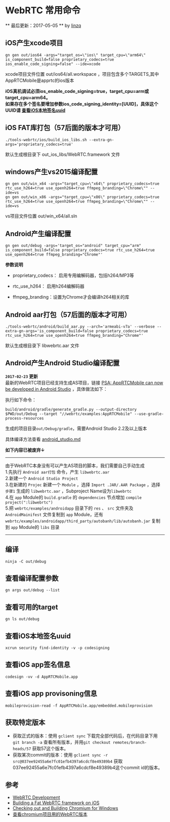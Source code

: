 # WebRTC 常用命令

** 最后更新：2017-05-05  **  by [linzq](mailto:rex@re2x.com) 

## iOS产生xcode项目

``` shell
gn gen out/ios64 -args="target_os=\"ios\" target_cpu=\"arm64\" is_component_build=false proprietary_codecs=true ios_enable_code_signing=false" --ide=xcode
```
xcode项目文件位置 out/ios64/all.workspace ，项目包含多个TARGETS,其中AppRTCMobile是apprtc的ios版本

**iOS真机调试必须ios_enable_code_signing=true，target_cpu=arm或target_cpu=arm64。<br />
如果存在多个签名要增加参数ios_code_signing_identity=[UUID]，具体这个UUID请 [查看iOS本地签名uuid](#查看iOS本地签名uuid)**


## iOS FAT库打包（57后面的版本才可用）

``` shell
./tools-webrtc/ios/build_ios_libs.sh --extra-gn-args='proprietary_codecs=true'
```

默认生成根目录下 out_ios_libs/WebRTC.framework 文件


## windows产生vs2015编译配置

``` shell
gn gen out/win_x64 -args="target_cpu=\"x64\" proprietary_codecs=true rtc_use_h264=true use_openh264=true ffmpeg_branding=\"Chrome\"" --ide=vs
gn gen out/win_x86 -args="target_cpu=\"x86\" proprietary_codecs=true rtc_use_h264=true use_openh264=true ffmpeg_branding=\"Chrome\"" --ide=vs
```

vs项目文件位置 out/win_x64/all.sln


## Android产生编译配置

``` shell
gn gen out/debug -args='target_os="android" target_cpu="arm" is_component_build=false proprietary_codecs=true rtc_use_h264=true use_openh264=true ffmpeg_branding="Chrome"'
```
**参数说明**
* proprietary_codecs： 启用专用编解码器，包括h264/MP3等

* rtc_use_h264： 启用h264编解码器

* ffmpeg_branding：设置为Chrome才会编译h264相关的库

<!-- more -->


## Android aar打包（57后面的版本才可用）

``` shell
./tools-webrtc/android/build_aar.py --arch='armeabi-v7a' --verbose --extra-gn-args='is_component_build=false proprietary_codecs=true rtc_use_h264=true use_openh264=true ffmpeg_branding="Chrome"'
```

默认生成根目录下 libwebrtc.aar 文件


## Android产生Android Studio编译配置

**`2017-02-23` 更新**  
最新的WebRTC项目已经支持生成AS项目，链接 [PSA: AppRTCMobile can now be developed in Android Studio](https://groups.google.com/forum/#!topic/discuss-webrtc/b7yQjvPLHaM)  ，具体做法如下：

执行如下命令：

```shell
build/android/gradle/generate_gradle.py --output-directory $PWD/out/Debug --target "//webrtc/examples:AppRTCMobile" --use-gradle-process-resources
```

生成的项目目录`out/Debug/gradle`，需要Android Studio 2.2及以上版本

具体编译方法查看 [android_studio.md](https://chromium.googlesource.com/chromium/src.git/+/master/docs/android_studio.md)

**如下内容已被废弃↓**

---

由于WebRTC本身没有可以产生AS项目的脚本，我们需要自己手动生成  
1.先执行 `Android aar打包` 命令，产生 `libwebrtc.aar`  
2.新建一个 `Android Studio Project`  
3.在新建的 `Projec`  新建一个 `Module` ，选择 `Import .JAR/.AAR Package` ，选择 `步骤1` 生成的 `libwebrtc.aar` ，Subproject Name设为`libwebrtc`  
4.在 `app` Module的 `build.gradle` 的 `dependencies` 节点增加 `compile project(":libwebrtc")`  
5.把 `webrtc/examples/androidapp` 目录下的 `res` 、 `src` 文件夹及 `AndroidMainifest` 文件复制到 `app` Module，还有 `webrtc/examples/androidapp/third_party/autobanh/lib/autobanh.jar` 复制到 `app` Module的 `libs` 目录

---


## 编译

``` shell
ninja -C out/debug
```


## 查看编译配置参数

``` shell
gn args out/debug --list
```


## 查看可用的target

``` shell
gn ls out/debug
```


## 查看iOS本地签名uuid
``` shell
xcrun security find-identity -v -p codesigning
```


## 查看iOS app签名信息
``` shell
codesign -vv -d AppRTCMobile.app 
```


## 查看iOS app provisoning信息
``` shell
mobileprovision-read -f AppRTCMobile.app/embedded.mobileprovision
```


## 获取特定版本

* 获取正式的版本：使用 `gclient sync` 下载完全部代码后，在代码目录下用 `git branch -a` 查看所有版本，并用`git checkout remotes/branch-heads/57` 获取57这个版本。
* 获取某次commit的版本：使用 `gclient sync -r src@037ee92455a6e7fc01efb4397a6cdcf8e49389b4` 获取037ee92455a6e7fc01efb4397a6cdcf8e49389b4这个commit id的版本。


## 参考

* [WebRTC Development](https://webrtc.org/native-code/development/)
* [Building a Fat WebRTC framework on iOS](https://medium.com/@atsakiridis/building-a-fat-webrtc-framework-on-ios-8610fffb2224#.v7zqct8v9)
* [Checking out and Building Chromium for Windows](https://chromium.googlesource.com/chromium/src/+/master/docs/windows_build_instructions.md)
* [查看chromium项目用的WebRTC版本](https://chromium.googlesource.com/chromium/src/+/master/DEPS#234)
